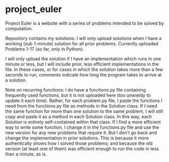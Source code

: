 # project_euler

Project Euler is a website with a series of problems intended to be solved by computation.

Repository contains my solutions. I will only upload solutions when I have a working (sub 1-minute) solution for all prior problems. Currently uploaded Problems 1-17 (so far, only in Python).

I will only upload the solution if I have an implementation which runs in one minute or less, but I will include prior, less efficient implementations in the file. In these cases, or for cases in which the solution takes more than a few seconds to run, comments indicate how long the program takes to arrive at a solution.

Note on recurring functions: I do have a functions.py file containing frequently used functions, but it is not uploaded here (too unwieldy to update it each time). Rather, for each problem.py file, I paste the functions I need from the functions.py file as methods in the Solution class. If I need the same function for more than one solution to the same problem, I will still copy and paste it as a method in each Solution class. In this way, each Solution is entirely self-contained within that class. If I find a more efficient way to write some function, I change it in the functions.py file and use the new version for any new problems that require it. But I don't go back and change the implementation in prior solutions. This is because it more authentically shows how I solved those problems; and because the old version (at least one of them) was efficient enough to run the code in less than a minute, as is.

